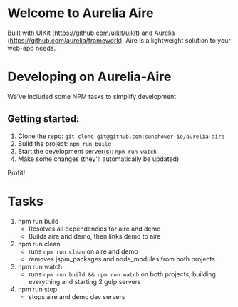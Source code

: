 # Welcome to Aurelia Aire

Built with UIKit (https://github.com/uikit/uikit) and Aurelia (https://github.com/aurelia/framework), Aire is a lightweight solution to your web-app needs.

# Developing on Aurelia-Aire
We've included some NPM tasks to simplify development

##  Getting started:
1. Clone the repo: `git clone git@github.com:sunshower-io/aurelia-aire`
1. Build the project: `npm run build`
1. Start the development server(s): `npm run watch`
1. Make some changes (they'll automatically be updated)

Profit!


# Tasks
1. npm run build
    * Resolves all dependencies for aire and demo
    * Builds aire and demo, then links demo to aire
1. npm run clean
    * runs `npm run clean` on aire and demo
    * removes jspm_packages and node_modules from both projects
1. npm run watch
    * runs `npm run build && npm run watch` on both projects, building everything and starting 2 gulp servers
1. npm run stop
    * stops aire and demo dev servers